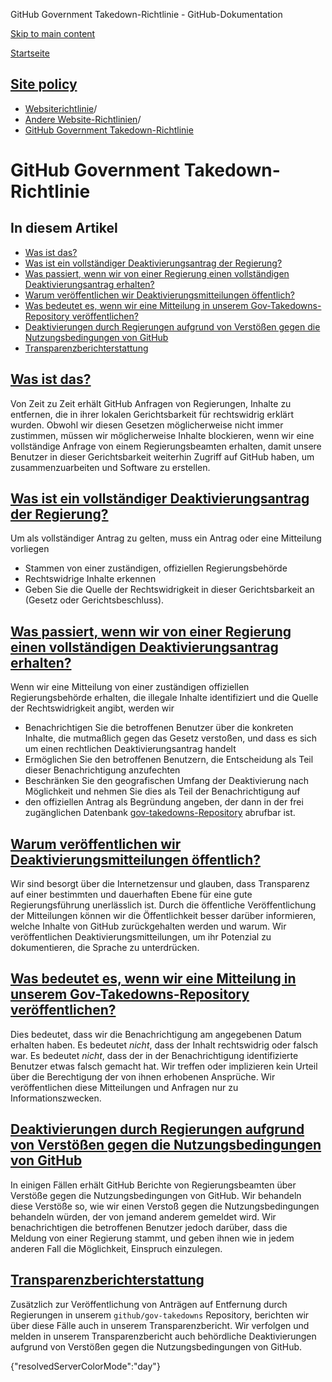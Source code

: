 GitHub Government Takedown-Richtlinie - GitHub-Dokumentation

[Skip to main content](#main-content)

[Startseite](/de)

[Site policy](/de/site-policy)
----------

* [Websiterichtlinie](/de/site-policy)/
* [Andere Website-Richtlinien](/de/site-policy/other-site-policies)/
* [GitHub Government Takedown-Richtlinie](/de/site-policy/other-site-policies/github-government-takedown-policy)

GitHub Government Takedown-Richtlinie
==========

In diesem Artikel
----------

* [Was ist das?](#what-is-this)
* [Was ist ein vollständiger Deaktivierungsantrag der Regierung?](#what-is-a-complete-government-takedown-request)
* [Was passiert, wenn wir von einer Regierung einen vollständigen Deaktivierungsantrag erhalten?](#what-happens-when-we-receive-a-complete-takedown-request-from-a-government)
* [Warum veröffentlichen wir Deaktivierungsmitteilungen öffentlich?](#why-do-we-publicly-post-takedown-notices)
* [Was bedeutet es, wenn wir eine Mitteilung in unserem Gov-Takedowns-Repository veröffentlichen?](#what-does-it-mean-if-we-post-a-notice-in-our-gov-takedowns-repository)
* [Deaktivierungen durch Regierungen aufgrund von Verstößen gegen die Nutzungsbedingungen von GitHub](#government-takedowns-based-on-violations-of-githubs-terms-of-service)
* [Transparenzberichterstattung](#transparency-reporting)

[Was ist das?](#what-is-this)
----------

Von Zeit zu Zeit erhält GitHub Anfragen von Regierungen, Inhalte zu entfernen, die in ihrer lokalen Gerichtsbarkeit für rechtswidrig erklärt wurden. Obwohl wir diesen Gesetzen möglicherweise nicht immer zustimmen, müssen wir möglicherweise Inhalte blockieren, wenn wir eine vollständige Anfrage von einem Regierungsbeamten erhalten, damit unsere Benutzer in dieser Gerichtsbarkeit weiterhin Zugriff auf GitHub haben, um zusammenzuarbeiten und Software zu erstellen.

[Was ist ein vollständiger Deaktivierungsantrag der Regierung?](#what-is-a-complete-government-takedown-request)
----------

Um als vollständiger Antrag zu gelten, muss ein Antrag oder eine Mitteilung vorliegen

* Stammen von einer zuständigen, offiziellen Regierungsbehörde
* Rechtswidrige Inhalte erkennen
* Geben Sie die Quelle der Rechtswidrigkeit in dieser Gerichtsbarkeit an (Gesetz oder Gerichtsbeschluss).

[Was passiert, wenn wir von einer Regierung einen vollständigen Deaktivierungsantrag erhalten?](#what-happens-when-we-receive-a-complete-takedown-request-from-a-government)
----------

Wenn wir eine Mitteilung von einer zuständigen offiziellen Regierungsbehörde erhalten, die illegale Inhalte identifiziert und die Quelle der Rechtswidrigkeit angibt, werden wir

* Benachrichtigen Sie die betroffenen Benutzer über die konkreten Inhalte, die mutmaßlich gegen das Gesetz verstoßen, und dass es sich um einen rechtlichen Deaktivierungsantrag handelt
* Ermöglichen Sie den betroffenen Benutzern, die Entscheidung als Teil dieser Benachrichtigung anzufechten
* Beschränken Sie den geografischen Umfang der Deaktivierung nach Möglichkeit und nehmen Sie dies als Teil der Benachrichtigung auf
* den offiziellen Antrag als Begründung angeben, der dann in der frei zugänglichen Datenbank [gov-takedowns-Repository](https://github.com/github/gov-takedowns) abrufbar ist.

[Warum veröffentlichen wir Deaktivierungsmitteilungen öffentlich?](#why-do-we-publicly-post-takedown-notices)
----------

Wir sind besorgt über die Internetzensur und glauben, dass Transparenz auf einer bestimmten und dauerhaften Ebene für eine gute Regierungsführung unerlässlich ist. Durch die öffentliche Veröffentlichung der Mitteilungen können wir die Öffentlichkeit besser darüber informieren, welche Inhalte von GitHub zurückgehalten werden und warum. Wir veröffentlichen Deaktivierungsmitteilungen, um ihr Potenzial zu dokumentieren, die Sprache zu unterdrücken.

[Was bedeutet es, wenn wir eine Mitteilung in unserem Gov-Takedowns-Repository veröffentlichen?](#what-does-it-mean-if-we-post-a-notice-in-our-gov-takedowns-repository)
----------

Dies bedeutet, dass wir die Benachrichtigung am angegebenen Datum erhalten haben. Es bedeutet *nicht*, dass der Inhalt rechtswidrig oder falsch war. Es bedeutet *nicht*, dass der in der Benachrichtigung identifizierte Benutzer etwas falsch gemacht hat. Wir treffen oder implizieren kein Urteil über die Berechtigung der von ihnen erhobenen Ansprüche. Wir veröffentlichen diese Mitteilungen und Anfragen nur zu Informationszwecken.

[Deaktivierungen durch Regierungen aufgrund von Verstößen gegen die Nutzungsbedingungen von GitHub](#government-takedowns-based-on-violations-of-githubs-terms-of-service)
----------

In einigen Fällen erhält GitHub Berichte von Regierungsbeamten über Verstöße gegen die Nutzungsbedingungen von GitHub. Wir behandeln diese Verstöße so, wie wir einen Verstoß gegen die Nutzungsbedingungen behandeln würden, der von jemand anderem gemeldet wird. Wir benachrichtigen die betroffenen Benutzer jedoch darüber, dass die Meldung von einer Regierung stammt, und geben ihnen wie in jedem anderen Fall die Möglichkeit, Einspruch einzulegen.

[Transparenzberichterstattung](#transparency-reporting)
----------

Zusätzlich zur Veröffentlichung von Anträgen auf Entfernung durch Regierungen in unserem `github/gov-takedowns` Repository, berichten wir über diese Fälle auch in unserem Transparenzbericht. Wir verfolgen und melden in unserem Transparenzbericht auch behördliche Deaktivierungen aufgrund von Verstößen gegen die Nutzungsbedingungen von GitHub.

{"resolvedServerColorMode":"day"}
